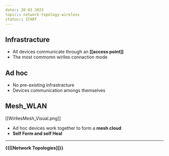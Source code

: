 ```yaml
---
date:: 20 03 2023
topic:: network-topology-wireless
status:: START
---
```

 
## Infrastracture

- All devices communicate through an **[[access point]]**
- The most commomn wirlles connaction mode
$$ $$
## Ad hoc 
- No pre-existing infrastracture
- Devices communication amongs themselves
$$  $$
## Mesh_WLAN
[[WirllesMesh_Visual.png]]
- Ad hoc devices work together to form a **mesh cloud**
- **Self Form and self Heal**

--- 
**{{[[Network Topologies]]}}**